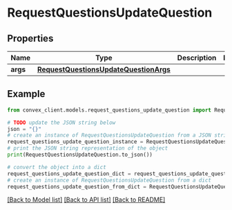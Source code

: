 # RequestQuestionsUpdateQuestion


## Properties

Name | Type | Description | Notes
------------ | ------------- | ------------- | -------------
**args** | [**RequestQuestionsUpdateQuestionArgs**](RequestQuestionsUpdateQuestionArgs.md) |  | 

## Example

```python
from convex_client.models.request_questions_update_question import RequestQuestionsUpdateQuestion

# TODO update the JSON string below
json = "{}"
# create an instance of RequestQuestionsUpdateQuestion from a JSON string
request_questions_update_question_instance = RequestQuestionsUpdateQuestion.from_json(json)
# print the JSON string representation of the object
print(RequestQuestionsUpdateQuestion.to_json())

# convert the object into a dict
request_questions_update_question_dict = request_questions_update_question_instance.to_dict()
# create an instance of RequestQuestionsUpdateQuestion from a dict
request_questions_update_question_from_dict = RequestQuestionsUpdateQuestion.from_dict(request_questions_update_question_dict)
```
[[Back to Model list]](../README.md#documentation-for-models) [[Back to API list]](../README.md#documentation-for-api-endpoints) [[Back to README]](../README.md)


